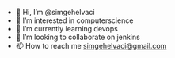 - 👋 Hi, I’m @simgehelvaci
- 👀 I’m interested in computerscience
- 🌱 I’m currently learning devops
- 💞️ I’m looking to collaborate on jenkins
- 📫 How to reach me simgehelvaci@gmail.com

<!---
simgehelvaci/simgehelvaci is a ✨ special ✨ repository because its `README.md` (this file) appears on your GitHub profile.
You can click the Preview link to take a look at your changes.
--->
